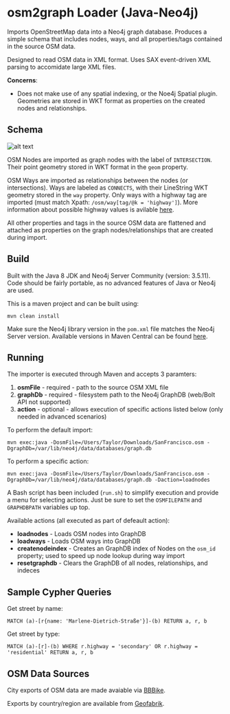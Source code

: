 # osm2graph Loader (Java-Neo4j)
Imports OpenStreetMap data into a Neo4j graph database. Produces a simple schema that includes nodes, ways, and all properties/tags contained in the source OSM data.

Designed to read OSM data in XML format. Uses SAX event-driven XML parsing to accomidate large XML files.

**Concerns**:
* Does not make use of any spatial indexing, or the Noe4j Spatial plugin. Geometries are stored in WKT format as properties on the created nodes and relationships.

## Schema
![alt text](https://taylor.callsen.me/wp-content/uploads/2019/10/Tcallsen-Neo4j-graph-relationships.png "Data model featuring graph nodes (OSM Nodes) and relationships (OSM Ways).")

OSM Nodes are imported as graph nodes with the label of `INTERSECTION`. Their point geometry stored in WKT format in the `geom` property.

OSM Ways are imported as relationships between the nodes (or intersections). Ways are labeled as `CONNECTS`, with their LineString WKT geometry stored in the `way` property. Only ways with a highway tag are imported (must match Xpath: `/osm/way[tag/@k = 'highway']`). More information about possible highway values is avilable [here](https://wiki.openstreetmap.org/wiki/Map_Features#Highway).

All other properties and tags in the source OSM data are flattened and attached as properties on the graph nodes/relationships that are created during import.

## Build
Built with the Java 8 JDK and Neo4j Server Community (version: 3.5.11). Code should be fairly portable, as no advanced features of Java or Neo4j are used.

This is a maven project and can be built using:
```
mvn clean install
```
Make sure the Neo4j library version in the `pom.xml` file matches the Neo4j Server version. Available versions in Maven Central can be found [here](https://mvnrepository.com/artifact/org.neo4j/neo4j).

## Running

The importer is executed through Maven and accepts 3 paramters:
1. **osmFile** - required - path to the source OSM XML file
2. **graphDb** - required - filesystem path to the Neo4j GraphDB (web/Bolt API not supported)
3. **action** - optional - allows execution of specific actions listed below (only needed in advanced scenarios)

To perform the default import:
```
mvn exec:java -DosmFile=/Users/Taylor/Downloads/SanFrancisco.osm -DgraphDb=/var/lib/neo4j/data/databases/graph.db 
```

To perform a specific action:
```
mvn exec:java -DosmFile=/Users/Taylor/Downloads/SanFrancisco.osm -DgraphDb=/var/lib/neo4j/data/databases/graph.db -Daction=loadnodes
```

A Bash script has been included (`run.sh`) to simplify execution and provide a menu for selecting actions. Just be sure to set the `OSMFILEPATH` and `GRAPHDBPATH` variables up top.

Available actions (all executed as part of defeault action):
* **loadnodes** - Loads OSM nodes into GraphDB
* **loadways** - Loads OSM ways into GraphDB
* **createnodeindex** - Creates an GraphDB index of Nodes on the `osm_id` property; used to speed up node lookup during way import
* **resetgraphdb** - Clears the GraphDB of all nodes, relationships, and indeces
 
## Sample Cypher Queries

Get street by name:
```
MATCH (a)-[r{name: 'Marlene-Dietrich-Straße'}]-(b) RETURN a, r, b
```
Get street by type:
```
MATCH (a)-[r]-(b) WHERE r.highway = 'secondary' OR r.highway = 'residential' RETURN a, r, b
```

## OSM Data Sources

City exports of OSM data are made avaiable via [BBBike](https://download.bbbike.org/osm/bbbike/).

Exports by country/region are available from [Geofabrik](http://download.geofabrik.de/).
